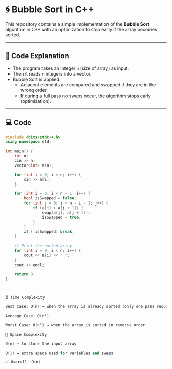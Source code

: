 # 🌀 Bubble Sort in C++

This repository contains a simple implementation of the **Bubble Sort** algorithm in C++ with an optimization to stop early if the array becomes sorted.

---

## 📌 Code Explanation
- The program takes an integer `n` (size of array) as input.
- Then it reads `n` integers into a vector.
- Bubble Sort is applied:
  - Adjacent elements are compared and swapped if they are in the wrong order.
  - If during a full pass no swaps occur, the algorithm stops early (optimization).

---

## 💻 Code

```cpp
#include <bits/stdc++.h>
using namespace std;

int main() {
    int n; 
    cin >> n;
    vector<int> a(n);

    for (int i = 0; i < n; i++) {
        cin >> a[i];
    }

    for (int i = 0; i < n - 1; i++) {
        bool isSwapped = false;
        for (int j = 0; j < n - i - 1; j++) {
            if (a[j] > a[j + 1]) {
                swap(a[j], a[j + 1]);
                isSwapped = true;
            }
        }
        if (!isSwapped) break;
    }

    // Print the sorted array
    for (int i = 0; i < n; i++) {
        cout << a[i] << " ";
    }
    cout << endl;

    return 0;
}



⏳ Time Complexity

Best Case: O(n) → when the array is already sorted (only one pass required)

Average Case: O(n²)

Worst Case: O(n²) → when the array is sorted in reverse order

💾 Space Complexity

O(n) → to store the input array

O(1) → extra space used for variables and swaps

✅ Overall: O(n)    